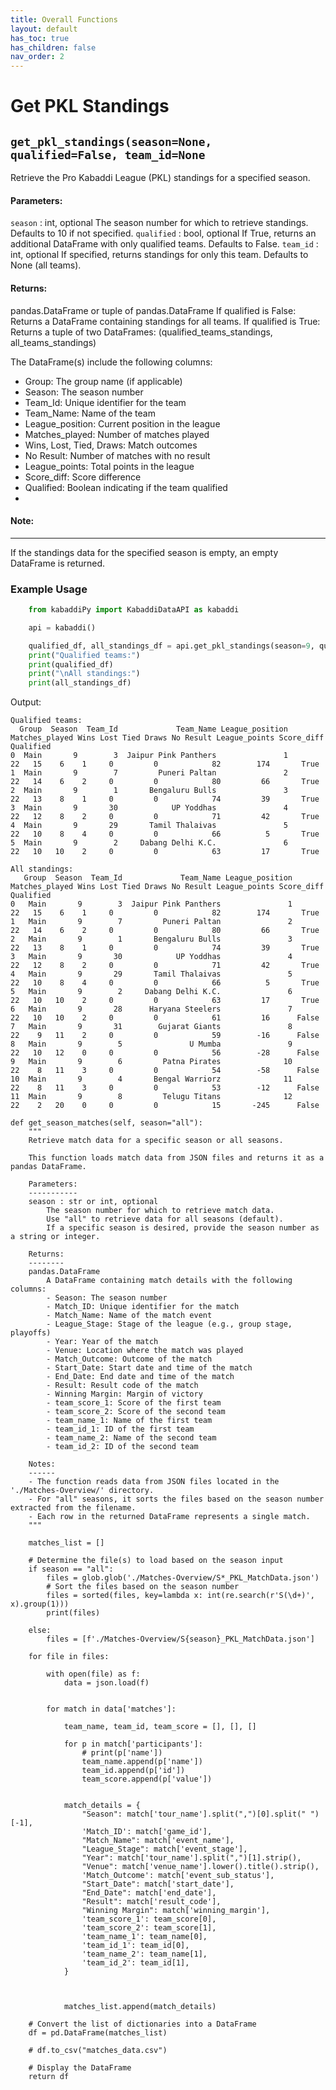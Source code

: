 ```yaml
---
title: Overall Functions
layout: default
has_toc: true
has_children: false
nav_order: 2
---
```




# Get PKL Standings 


## `get_pkl_standings(season=None, qualified=False, team_id=None`


Retrieve the Pro Kabaddi League (PKL) standings for a specified season.
 
#### Parameters:

`season` : int, optional
    The season number for which to retrieve standings. Defaults to 10 if not specified.
`qualified` : bool, optional
    If True, returns an additional DataFrame with only qualified teams. Defaults to False.
`team_id` : int, optional
    If specified, returns standings for only this team. Defaults to None (all teams).

#### Returns:

pandas.DataFrame or tuple of pandas.DataFrame
    If qualified is False:
        Returns a DataFrame containing standings for all teams.
    If qualified is True:
        Returns a tuple of two DataFrames:
        (qualified_teams_standings, all_teams_standings)

The DataFrame(s) include the following columns:
- Group: The group name (if applicable)
- Season: The season number
- Team_Id: Unique identifier for the team
- Team_Name: Name of the team
- League_position: Current position in the league
- Matches_played: Number of matches played
- Wins, Lost, Tied, Draws: Match outcomes
- No Result: Number of matches with no result
- League_points: Total points in the league
- Score_diff: Score difference
- Qualified: Boolean indicating if the team qualified
- 

#### Note:
-----
If the standings data for the specified season is empty, an empty DataFrame is returned.


### Example Usage

```python
    from kabaddiPy import KabaddiDataAPI as kabaddi

    api = kabaddi()

    qualified_df, all_standings_df = api.get_pkl_standings(season=9, qualified=True)
    print("Qualified teams:")
    print(qualified_df)
    print("\nAll standings:")
    print(all_standings_df)
```

Output:
```
Qualified teams:
  Group  Season  Team_Id             Team_Name League_position Matches_played Wins Lost Tied Draws No Result League_points Score_diff  Qualified
0  Main       9        3  Jaipur Pink Panthers               1             22   15    6    1     0         0            82        174       True
1  Main       9        7         Puneri Paltan               2             22   14    6    2     0         0            80         66       True
2  Main       9        1       Bengaluru Bulls               3             22   13    8    1     0         0            74         39       True
3  Main       9       30            UP Yoddhas               4             22   12    8    2     0         0            71         42       True
4  Main       9       29       Tamil Thalaivas               5             22   10    8    4     0         0            66          5       True
5  Main       9        2     Dabang Delhi K.C.               6             22   10   10    2     0         0            63         17       True

All standings:
   Group  Season  Team_Id             Team_Name League_position Matches_played Wins Lost Tied Draws No Result League_points Score_diff  Qualified
0   Main       9        3  Jaipur Pink Panthers               1             22   15    6    1     0         0            82        174       True
1   Main       9        7         Puneri Paltan               2             22   14    6    2     0         0            80         66       True
2   Main       9        1       Bengaluru Bulls               3             22   13    8    1     0         0            74         39       True
3   Main       9       30            UP Yoddhas               4             22   12    8    2     0         0            71         42       True
4   Main       9       29       Tamil Thalaivas               5             22   10    8    4     0         0            66          5       True
5   Main       9        2     Dabang Delhi K.C.               6             22   10   10    2     0         0            63         17       True
6   Main       9       28      Haryana Steelers               7             22   10   10    2     0         0            61         16      False
7   Main       9       31        Gujarat Giants               8             22    9   11    2     0         0            59        -16      False
8   Main       9        5               U Mumba               9             22   10   12    0     0         0            56        -28      False
9   Main       9        6         Patna Pirates              10             22    8   11    3     0         0            54        -58      False
10  Main       9        4       Bengal Warriorz              11             22    8   11    3     0         0            53        -12      False
11  Main       9        8         Telugu Titans              12             22    2   20    0     0         0            15       -245      False

```

    def get_season_matches(self, season="all"):
        """
        Retrieve match data for a specific season or all seasons.

        This function loads match data from JSON files and returns it as a pandas DataFrame.

        Parameters:
        -----------
        season : str or int, optional
            The season number for which to retrieve match data. 
            Use "all" to retrieve data for all seasons (default).
            If a specific season is desired, provide the season number as a string or integer.

        Returns:
        --------
        pandas.DataFrame
            A DataFrame containing match details with the following columns:
            - Season: The season number
            - Match_ID: Unique identifier for the match
            - Match_Name: Name of the match event
            - League_Stage: Stage of the league (e.g., group stage, playoffs)
            - Year: Year of the match
            - Venue: Location where the match was played
            - Match_Outcome: Outcome of the match
            - Start_Date: Start date and time of the match
            - End_Date: End date and time of the match
            - Result: Result code of the match
            - Winning Margin: Margin of victory
            - team_score_1: Score of the first team
            - team_score_2: Score of the second team
            - team_name_1: Name of the first team
            - team_id_1: ID of the first team
            - team_name_2: Name of the second team
            - team_id_2: ID of the second team

        Notes:
        ------
        - The function reads data from JSON files located in the './Matches-Overview/' directory.
        - For "all" seasons, it sorts the files based on the season number extracted from the filename.
        - Each row in the returned DataFrame represents a single match.
        """
        
        matches_list = []

        # Determine the file(s) to load based on the season input
        if season == "all":
            files = glob.glob('./Matches-Overview/S*_PKL_MatchData.json')
            # Sort the files based on the season number
            files = sorted(files, key=lambda x: int(re.search(r'S(\d+)', x).group(1)))
            print(files)

        else:
            files = [f'./Matches-Overview/S{season}_PKL_MatchData.json']

        for file in files:
            
            with open(file) as f:
                data = json.load(f)


            for match in data['matches']:

                team_name, team_id, team_score = [], [], []

                for p in match['participants']:
                    # print(p['name'])
                    team_name.append(p['name'])
                    team_id.append(p['id'])
                    team_score.append(p['value'])


                match_details = {
                    "Season": match['tour_name'].split(",")[0].split(" ")[-1],
                    'Match_ID': match['game_id'],
                    "Match_Name": match['event_name'],
                    "League_Stage": match['event_stage'],
                    "Year": match['tour_name'].split(",")[1].strip(),
                    "Venue": match['venue_name'].lower().title().strip(),
                    'Match_Outcome': match['event_sub_status'],
                    "Start_Date": match['start_date'],
                    "End_Date": match['end_date'],
                    "Result": match['result_code'],
                    "Winning Margin": match['winning_margin'],
                    'team_score_1': team_score[0],
                    'team_score_2': team_score[1],
                    'team_name_1': team_name[0],
                    'team_id_1': team_id[0],
                    'team_name_2': team_name[1],
                    'team_id_2': team_id[1],
                }

                

                matches_list.append(match_details)

        # Convert the list of dictionaries into a DataFrame
        df = pd.DataFrame(matches_list)

        # df.to_csv("matches_data.csv")

        # Display the DataFrame
        return df

